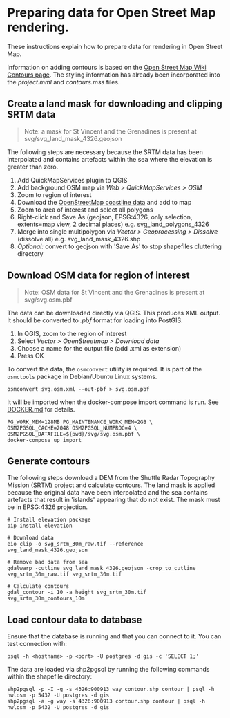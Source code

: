 
# Preparing data for Open Street Map rendering.

These instructions explain how to prepare data for rendering in Open Street
Map.

Information on adding contours is based on the [Open Street
Map Wiki Contours page](http://wiki.openstreetmap.org/wiki/Contours).  The
styling information has already been incorporated into the _project.mml_ and
_contours.mss_ files.


## Create a land mask for downloading and clipping SRTM data

> Note: a mask for St Vincent and the Grenadines is present at
> svg/svg_land_mask_4326.geojson

The following steps are necessary because the SRTM data has been interpolated
and contains artefacts within the sea where the elevation is greater than zero.

1. Add QuickMapServices plugin to QGIS
2. Add background OSM map via _Web > QuickMapServices > OSM_
3. Zoom to region of interest
4. Download the [OpenStreetMap coastline data](http://data.openstreetmapdata.com/land-polygons-split-3857.zip) and add to map
5. Zoom to area of interest and select all polygons
6. Right-click and Save As (geojson, EPSG:4326, only selection, extents=map view, 2 decimal
   places) e.g. svg_land_polygons_4326
7. Merge into single multipolygon via _Vector > Geoprocessing > Dissolve_
   (dissolve all) e.g. svg_land_mask_4326.shp
8. _Optional:_ convert to geojson with 'Save As' to stop shapefiles cluttering
   directory


## Download OSM data for region of interest

> Note: OSM data for St Vincent and the Grenadines is present at
> svg/svg.osm.pbf

The data can be downloaded directly via QGIS.  This produces XML output.  It
should be converted to _.pbf_ format for loading into PostGIS.

1. In QGIS, zoom to the region of interest
2. Select _Vector > OpenStreetmap > Download data_
3. Choose a name for the output file (add .xml as extension)
4. Press OK

To convert the data, the `osmconvert` utility is required.  It is part of the
`osmctools` package in Debian/Ubuntu Linux systems.

```
osmconvert svg.osm.xml --out-pbf > svg.osm.pbf
```

It will be imported when the docker-compose import
command is run.  See [DOCKER.md](file://./DOCKER.md) for details.

```
PG_WORK_MEM=128MB PG_MAINTENANCE_WORK_MEM=2GB \
OSM2PGSQL_CACHE=2048 OSM2PGSQL_NUMPROC=4 \
OSM2PGSQL_DATAFILE=${pwd}/svg/svg.osm.pbf \
docker-compose up import 
```

## Generate contours

The following steps download a DEM from the Shuttle Radar Topography Mission
(SRTM) project and calculate contours.  The land mask is applied because the
original data have been interpolated and the sea contains artefacts that result
in 'islands' appearing that do not exist.  The mask must be in EPSG:4326
projection.

```
# Install elevation package
pip install elevation

# Download data
eio clip -o svg_srtm_30m_raw.tif --reference svg_land_mask_4326.geojson

# Remove bad data from sea
gdalwarp -cutline svg_land_mask_4326.geojson -crop_to_cutline svg_srtm_30m_raw.tif svg_srtm_30m.tif

# Calculate contours
gdal_contour -i 10 -a height svg_srtm_30m.tif svg_srtm_30m_contours_10m
```

## Load contour data to database

Ensure that the database is running and that you can connect to it.  You can
test connection with:

```
psql -h <hostname> -p <port> -U postgres -d gis -c 'SELECT 1;'
```

The data are loaded via shp2pgsql by running the following commands within the
shapefile directory:

```
shp2pgsql -p -I -g -s 4326:900913 way contour.shp contour | psql -h hwlosm -p 5432 -U postgres -d gis
shp2pgsql -a -g way -s 4326:900913 contour.shp contour | psql -h hwlosm -p 5432 -U postgres -d gis
```
